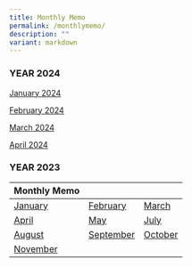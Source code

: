 ```yaml
---
title: Monthly Memo
permalink: /monthlymemo/
description: ""
variant: markdown
---
```

### YEAR 2024

[January 2024](/files/Monthly%20Memo/January_Memo_2024.pdf)

[February 2024](/files/Monthly%20Memo/February_Memo_2024.pdf)

[March 2024](/files/Monthly%20Memo/March_Memo_2024.pdf)

[April 2024](/files/Monthly%20Memo/April_memo_2024.pdf)







### YEAR 2023

| Monthly Memo |  |  |  
| :--- | :--- | :--- |  
| [January](/files/Monthly%20Memo/Janmemo2023.pdf) | [February](/files/Monthly%20Memo/Febmemo2023.pdf) | [March](/files/Monthly%20Memo/Marchmemo2023.pdf) |  
| [April](/files/Monthly%20Memo/aprilmemo.pdf) | [May](/files/Monthly%20Memo/maymemo2023.pdf) | [July](/files/Monthly%20Memo/july%20memo.pdf) |
| [August](/files/Monthly%20Memo/august%20kcs%20memo.pdf) | [September](/files/Monthly%20Memo/septembermemo.pdf) | [October](/files/Monthly%20Memo/octobermemo2023.pdf) |
| [November](/files/Monthly%20Memo/novembermemo2023.pdf) |  |  |